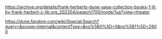 https://archive.org/details/frank-herberts-dune-saga-collection-books-1-6-by-frank-herbert-z-lib.org_202204/page/n1700/mode/1up?view=theater

https://dune.fandom.com/wiki/Special:Search?query=&scope=internal&contentType=&ns%5B0%5D=0&ns%5B1%5D=2900